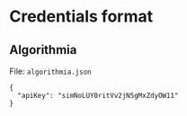 # Credentials format

## Algorithmia

File: `algorithmia.json`

```
{
  "apiKey": "simNoLUY0ritVv2jN5gMxZdyOW11"
}
```